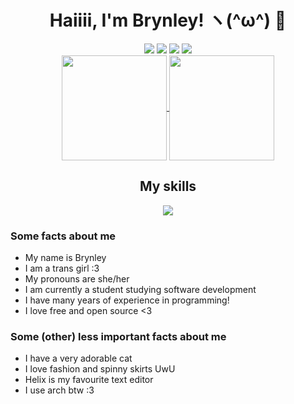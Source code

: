 <div align="center">
  <h1>Haiiii, I'm Brynley! ヽ(^ω^) 👋</h1>
  <img src="https://img.shields.io/badge/Arch%20Linux-1793D1?logo=arch-linux&logoColor=fff&style=for-the-badge">
  <img src="https://img.shields.io/badge/IDE-helix-blueviolet?style=for-the-badge">
  <img src="https://img.shields.io/badge/Pronouns-she/her-pink?style=for-the-badge">
  <img src="https://komarev.com/ghpvc/?username=brynblack&style=for-the-badge&color=5bcefa">
 <div>
    <a href="https://github.com/anuraghazra/github-readme-stats">
      <img align="center" style="height: 12em" src="https://github-readme-stats.vercel.app/api?username=brynblack&show_icons=true&theme=github_dark_dimmed&title_color=ffffff&icon_color=79ff97">
    </a>
    <a href="https://github.com/anuraghazra/github-readme-stats">
      <img align="center" style="height: 12em" src="https://github-readme-stats.vercel.app/api/top-langs/?username=brynblack&langs_count=10&layout=compact&theme=github_dark_dimmed&title_color=ffffff">
    </a>
  </div>
  <div>
    <h2>My skills</h2>
    <img src="https://skillicons.dev/icons?i=rust,cpp,python,html,css,sass,bash,lua,md,wasm,kotlin,java,actix,tailwind,nodejs,jquery,javascript,typescript,react,git,nix,linux,kubernetes,docker,grafana,prometheus,postgres,rocket,supabase,heroku">
  </div>
</div>

<h3>Some facts about me</h3>
<ul>
  <li>My name is Brynley</li>
  <li>I am a trans girl :3</li>
  <li>My pronouns are she/her</li>
  <li>I am currently a student studying software development</li>
  <li>I have many years of experience in programming!</li>
  <li>I love free and open source &lt;3</li>
</ul>
<h3>Some (other) less important facts about me</h3>
<ul>
    <li>I have a very adorable cat</li>
    <li>I love fashion and spinny skirts UwU</li>
    <li>Helix is my favourite text editor</li>
    <li>I use arch btw :3</li>
</ul>
